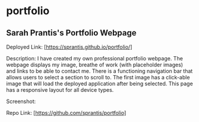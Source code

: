 # portfolio
## Sarah Prantis's Portfolio Webpage

Deployed Link:
 [https://sprantis.github.io/portfolio/]

 Description:
 I have created my own professional portfolio webpage. The webpage displays my image, breathe of work (with placeholder images) and links to be able to contact me. There is a functioning navigation bar that allows users to select a section to scroll to. The first image has a click-able image that will load the deployed application after being selected. This page has a responsive layout for all device types. 

 Screenshot:


 Repo Link:
 [https://github.com/sprantis/portfolio]

